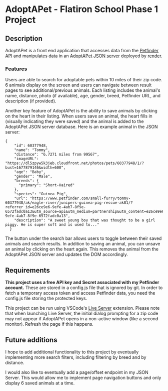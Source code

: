 # AdoptAPet - Flatiron School Phase 1 Project

## Description

AdoptAPet is a front end application that accesses data from the [Petfinder API](https://www.petfinder.com/developers/v2/docs/) and manipulates data in an [AdoptAPet JSON server](https://adoptapet.onrender.com/savedanimals) deployed by [render](https://render.com/).

### Features

Users are able to search for adoptable pets within 10 miles of their zip code. 6 animals display on the screen and users can navigate between result pages to see additional/previous animals. Each listing includes the animal's name, distance, photo (if available), age, gender, breed, Petfinder URL, and description (if provided).

Another key feature of AdoptAPet is the ability to save animals by clicking on the heart in their listing. When users save an animal, the heart fills in (visually indicating they were saved) and the animal is added to the AdoptAPet JSON server database.
Here is an example animal in the JSON server:

```
{
    "id": 60377948,
    "name": "Tommy",
    "distance": "6.7271 miles from 99567",
    "imageURL": "https://dl5zpyw5k3jeb.cloudfront.net/photos/pets/60377948/1/?bust=1677879146&width=600",
    "age": "Baby",
    "gender": "Male",
    "breeds": {
      "primary": "Short-Haired"
    },
    "species": "Guinea Pig",
    "url": "https://www.petfinder.com/small-furry/tommy-60377948/ak/eagle-river/junipers-guinea-pig-rescue-ak81/?referrer_id=e26ce9e6-9efe-4ab7-8f9e-6572fadc0a13&utm_source=api&utm_medium=partnership&utm_content=e26ce9e6-9efe-4ab7-8f9e-6572fadc0a13",
    "description": "A sweet young boy that was thought to be a girl piggy. He is super soft and is used to..."
  }
```

The button under the search bar allows users to toggle between their saved animals and search results. In addition to saving an animal, you can unsave an animal by clicking on the heart again. This removes the animal from the AdoptAPet JSON server and updates the DOM accordingly.

## Requirements

**This project uses a free API key and Secret associated with my Petfinder account.** These are stored in a config.js file that is ignored by git. In order to fetch a temporary access token and access Petfinder data, you need the config.js file storing the protected keys.

This project can be run using VSCode's [Live Server](https://marketplace.visualstudio.com/items?itemName=ritwickdey.LiveServer) extension. Please note that when launching Live Server, the initial dialog prompting for a zip code may not appear if AdoptAPet opens in a non-active window (like a second monitor). Refresh the page if this happens.

## Future additions

I hope to add additional functionality to this project by eventually implementing more search filters, including filtering by breed and by distance.

I would also like to eventually add a page/offset endpoint in my JSON Server. This would allow me to implement page navigation buttons and only display 6 saved animals at a time.
